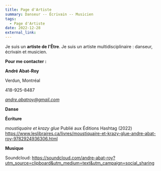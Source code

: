 ```yaml
---
title: Page d'Artiste
summary: Danseur -- Écrivain -- Musicien
tags:
  - Page d'Artiste
date: 2022-12-28
external_link:
---
```


Je suis un **artiste de l'Être**. Je suis un artiste multidisciplinaire : danseur, écrivain et musicien.


**Pour me contacter :**


**André Abat-Roy**

Verdun, Montréal

418-925-8487

*andre.abatroy@gmail.com*

**Danse**

**Écriture**

*moustiquaire et krazy glue*
Publié aux Éditions Hashtag (2022)
https://www.leslibraires.ca/livres/moustiquaire-et-krazy-glue-andre-abat-roy-9782924936306.html

**Musique**

Soundcloud:
https://soundcloud.com/andre-abat-roy?utm_source=clipboard&utm_medium=text&utm_campaign=social_sharing
